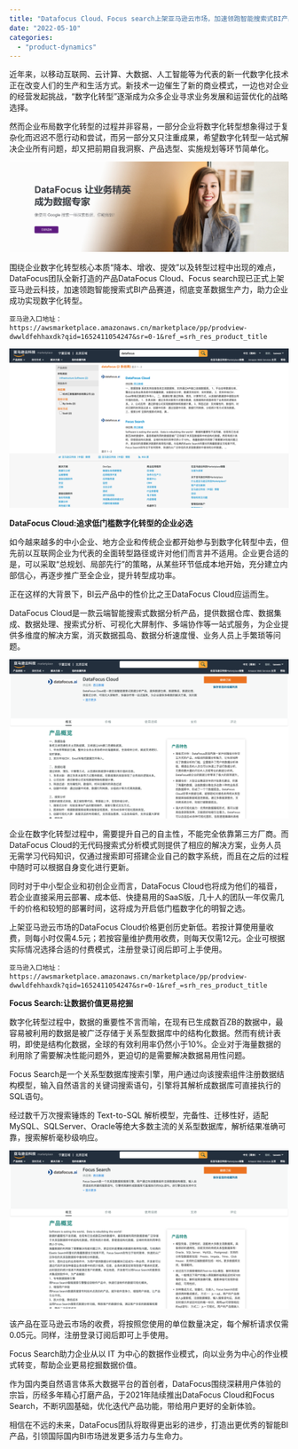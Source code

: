 ```yaml
---
title: "Datafocus Cloud、Focus search上架亚马逊云市场，加速领跑智能搜索式BI产品赛道"
date: "2022-05-10"
categories: 
  - "product-dynamics"
---
```


近年来，以移动互联网、云计算、大数据、人工智能等为代表的新一代数字化技术正在改变人们的生产和生活方式。新技术一边催生了新的商业模式，一边也对企业的经营发起挑战，“数字化转型”逐渐成为众多企业寻求业务发展和运营优化的战略选择。

然而企业布局数字化转型的过程并非容易，一部分企业将数字化转型想象得过于复杂化而迟迟不愿行动和尝试，而另一部分又只注重成果，希望数字化转型一站式解决企业所有问题，却又把前期自我洞察、产品选型、实施规划等环节简单化。

![1651822374(1)](images/1652163163-16518223741.png)

围绕企业数字化转型核心本质“降本、增收、提效”以及转型过程中出现的难点，DataFocus团队全新打造的产品DataFocus Cloud、Focus search现已正式上架亚马逊云科技，加速领跑智能搜索式BI产品赛道，彻底变革数据生产力，助力企业成功实现数字化转型。

```
亚马逊入口地址：https://awsmarketplace.amazonaws.cn/marketplace/pp/prodview-dwwldfehhaxdk?qid=1652411054247&sr=0-1&ref_=srh_res_product_title
```

![产品列表](images/1652163180-.png)

**DataFocus Cloud:追求低门槛数字化转型的企业必选**

如今越来越多的中小企业、地方企业和传统企业都开始参与到数字化转型中去，但先前以互联网企业为代表的全面转型路径或许对他们而言并不适用。企业更合适的是，可以采取“总规划、局部先行”的策略，从某些环节低成本地开始，充分建立内部信心，再逐步推广至全企业，提升转型成功率。

正在这样的大背景下，BI云产品中的性价比之王DataFocus Cloud应运而生。

DataFocus Cloud是一款云端智能搜索式数据分析产品，提供数据仓库、数据集成、数据处理、搜索式分析、可视化大屏制作、多端协作等一站式服务，为企业提供多维度的解决方案，消灭数据孤岛、数据分析速度慢、业务人员上手繁琐等问题。

![datafocus cloud](images/1652163184-datafocus-cloud.png)

企业在数字化转型过程中，需要提升自己的自主性，不能完全依靠第三方厂商。而DataFocus Cloud的无代码搜索式分析模式则提供了相应的解决方案，业务人员无需学习代码知识，仅通过搜索即可搭建企业自己的数字系统，而且在之后的过程中随时可以根据自身变化进行更新。

同时对于中小型企业和初创企业而言，DataFocus Cloud也将成为他们的福音，若企业直接采用云部署、成本低、快捷易用的SaaS版，几十人的团队一年仅需几千的价格和较短的部署时间，这将成为开启低门槛数字化的明智之选。

上架亚马逊云市场的DataFocus Cloud价格更创历史新低。若按计算使用量收费，则每小时仅需4.5元；若按容量维护费用收费，则每天仅需12元。企业可根据实际情况选择合适的付费模式，注册登录订阅后即可上手使用。

```
亚马逊入口地址：https://awsmarketplace.amazonaws.cn/marketplace/pp/prodview-dwwldfehhaxdk?qid=1652411054247&sr=0-1&ref_=srh_res_product_title
```

**Focus Search:让数据价值更易挖掘**

数字化转型过程中，数据的重要性不言而喻，在现有已生成数百ZB的数据中，最容易被利用的数据是被广泛存储于关系型数据库中的结构化数据。然而有统计表明，即使是结构化数据，全球的有效利用率仍然小于10%。企业对于海量数据的利用除了需要解决性能问题外，更迫切的是需要解决数据易用性问题。

Focus Search是一个关系型数据库搜索引擎，用户通过向该搜索组件注册数据结构模型，输入自然语言的关键词搜索语句，引擎将其解析成数据库可直接执行的SQL语句。

经过数千万次搜索锤炼的 Text-to-SQL 解析模型，完备性、迁移性好，适配MySQL、SQLServer、Oracle等绝大多数主流的关系型数据库，解析结果准确可靠，搜索解析毫秒级响应。

![focus](images/1652163211-focus.png)

该产品在亚马逊云市场的收费，将按照您使用的单位数量决定，每个解析请求仅需0.05元。同样，注册登录订阅后即可上手使用。

Focus Search助力企业从以 IT 为中心的数据作业模式，向以业务为中心的作业模式转变，帮助企业更易挖掘数据价值。

作为国内类自然语言体系大数据平台的首创者，DataFocus围绕深耕用户体验的宗旨，历经多年精心打磨产品，于2021年陆续推出DataFocus Cloud和Focus Search，不断巩固基础，优化迭代产品功能，带给用户更好的全新体验。

相信在不远的未来，DataFocus团队将取得更出彩的进步，打造出更优秀的智能BI产品，引领国际国内BI市场迸发更多活力与生命力。
